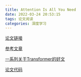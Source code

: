 ```yaml
---
title: Attention Is All You Need
date: 2022-03-24 20:53:15
tags: 论文阅读
categories: 深度学习
---
```




[论文链接](https://arxiv.org/abs/1706.03762)

[参考文章](https://luweikxy.gitbook.io/machine-learning-notes/self-attention-and-transformer)

[一系列关于Transformer的好文](https://zhuanlan.zhihu.com/p/348593638)

[论文代码](https://github.com/tensorflow/tensor2tensor)